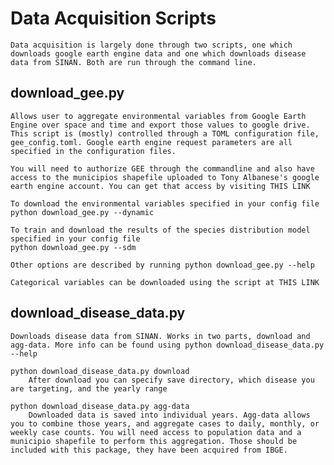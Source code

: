 # Data Acquisition Scripts
    Data acquisition is largely done through two scripts, one which downloads google earth engine data and one which downloads disease data from SINAN. Both are run through the command line.

## download_gee.py

    Allows user to aggregate environmental variables from Google Earth Engine over space and time and export those values to google drive.
    This script is (mostly) controlled through a TOML configuration file, gee_config.toml. Google earth engine request parameters are all specified in the configuration files. 

    You will need to authorize GEE through the commandline and also have access to the municipios shapefile uploaded to Tony Albanese's google earth engine account. You can get that access by visiting THIS LINK

    To download the environmental variables specified in your config file
    python download_gee.py --dynamic

    To train and download the results of the species distribution model specified in your config file
    python download_gee.py --sdm

    Other options are described by running python download_gee.py --help

    Categorical variables can be downloaded using the script at THIS LINK

## download_disease_data.py

    Downloads disease data from SINAN. Works in two parts, download and agg-data. More info can be found using python download_disease_data.py --help

    python download_disease_data.py download
        After download you can specify save directory, which disease you are targeting, and the yearly range

    python download_disease_data.py agg-data
        Downloaded data is saved into individual years. Agg-data allows you to combine those years, and aggregate cases to daily, monthly, or weekly case counts. You will need access to population data and a municipio shapefile to perform this aggregation. Those should be included with this package, they have been acquired from IBGE. 

